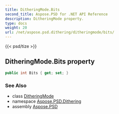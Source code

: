 ```yaml
---
title: DitheringMode.Bits
second_title: Aspose.PSD for .NET API Reference
description: DitheringMode property. 
type: docs
weight: 20
url: /net/aspose.psd.dithering/ditheringmode/bits/
---
```

{{< psd/tize >}}
## DitheringMode.Bits property

```csharp
public int Bits { get; set; }
```

### See Also

* class [DitheringMode](../)
* namespace [Aspose.PSD.Dithering](../../ditheringmode/)
* assembly [Aspose.PSD](../../../)


